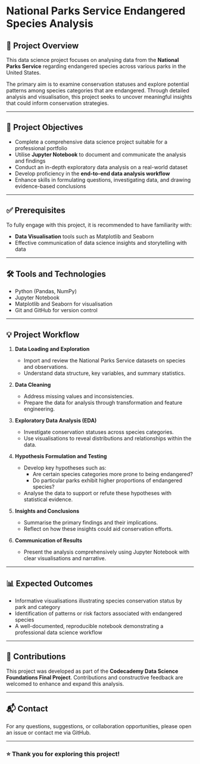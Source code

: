 # National Parks Service Endangered Species Analysis

## 📄 Project Overview

This data science project focuses on analysing data from the **National Parks Service** regarding endangered species across various parks in the United States.

The primary aim is to examine conservation statuses and explore potential patterns among species categories that are endangered. Through detailed analysis and visualisation, this project seeks to uncover meaningful insights that could inform conservation strategies.

---

## 🎯 Project Objectives

- Complete a comprehensive data science project suitable for a professional portfolio  
- Utilise **Jupyter Notebook** to document and communicate the analysis and findings  
- Conduct an in-depth exploratory data analysis on a real-world dataset  
- Develop proficiency in the **end-to-end data analysis workflow**  
- Enhance skills in formulating questions, investigating data, and drawing evidence-based conclusions  

---

## ✅ Prerequisites

To fully engage with this project, it is recommended to have familiarity with:

- **Data Visualisation** tools such as Matplotlib and Seaborn  
- Effective communication of data science insights and storytelling with data  

---

## 🛠️ Tools and Technologies

- Python (Pandas, NumPy)  
- Jupyter Notebook  
- Matplotlib and Seaborn for visualisation  
- Git and GitHub for version control  

---

## 💡 Project Workflow

1. **Data Loading and Exploration**  
   - Import and review the National Parks Service datasets on species and observations.  
   - Understand data structure, key variables, and summary statistics.  

2. **Data Cleaning**  
   - Address missing values and inconsistencies.  
   - Prepare the data for analysis through transformation and feature engineering.  

3. **Exploratory Data Analysis (EDA)**  
   - Investigate conservation statuses across species categories.  
   - Use visualisations to reveal distributions and relationships within the data.  

4. **Hypothesis Formulation and Testing**  
   - Develop key hypotheses such as:  
     - Are certain species categories more prone to being endangered?  
     - Do particular parks exhibit higher proportions of endangered species?  
   - Analyse the data to support or refute these hypotheses with statistical evidence.  

5. **Insights and Conclusions**  
   - Summarise the primary findings and their implications.  
   - Reflect on how these insights could aid conservation efforts.  

6. **Communication of Results**  
   - Present the analysis comprehensively using Jupyter Notebook with clear visualisations and narrative.  

---

## 📊 Expected Outcomes

- Informative visualisations illustrating species conservation status by park and category  
- Identification of patterns or risk factors associated with endangered species  
- A well-documented, reproducible notebook demonstrating a professional data science workflow  

---

## 🤝 Contributions

This project was developed as part of the **Codecademy Data Science Foundations Final Project**. Contributions and constructive feedback are welcomed to enhance and expand this analysis.

---

## 📬 Contact

For any questions, suggestions, or collaboration opportunities, please open an issue or contact me via GitHub.

---

### ⭐ Thank you for exploring this project!
